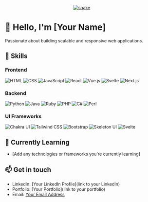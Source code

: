 <div align="center">
  <a href="https://github.com/Inferno-Dev-69">
  <img  src="https://github.com/Inferno-Dev-69/Inferno-Dev-69/blob/main/grid-snake.svg"
       alt="snake" /></a>
</div>

# 👋 Hello, I'm [Your Name]

Passionate about building scalable and responsive web applications.

## 🚀 Skills

### Frontend

![HTML](https://img.icons8.com/color/96/000000/html-5--v1.png) ![CSS](https://img.icons8.com/color/96/000000/css3.png) ![JavaScript](https://img.icons8.com/color/96/000000/javascript.png) ![React](https://img.icons8.com/color/96/000000/react-native.png) ![Vue.js](https://img.icons8.com/color/96/000000/vue-js.png) ![Svelte](https://icons8.com/icon/Mm35TzLKahiF/svelte) ![Next.js](https://img.icons8.com/color/96/000000/next-js.png)

### Backend

![Python](https://img.icons8.com/color/96/000000/python.png) ![Java](https://img.icons8.com/color/96/000000/java-coffee-cup-logo.png) ![Ruby](https://img.icons8.com/color/96/000000/ruby-programming-language.png) ![PHP](https://img.icons8.com/color/96/000000/php.png) ![C#](https://img.icons8.com/color/96/000000/c-sharp-logo.png) ![Perl](https://img.icons8.com/color/96/000000/perl.png)

### UI Frameworks

![Chakra UI](https://img.icons8.com/doodle/96/000000/chakra.png) ![Tailwind CSS](https://img.icons8.com/color/96/000000/tailwindcss.png) ![Bootstrap](https://img.icons8.com/color/96/000000/bootstrap.png) ![Skeleton UI](https://img.icons8.com/doodle/96/000000/skeleton.png) ![Svelte](https://img.icons8.com/ios/50/000000/svelte.png)

## 🌱 Currently Learning

- [Add any technologies or frameworks you're currently learning]

## 📫 Get in touch

- LinkedIn: [Your LinkedIn Profile](link to your LinkedIn)
- Portfolio: [Your Portfolio](link to your portfolio)
- Email: [Your Email Address](mailto:your.email@example.com)
